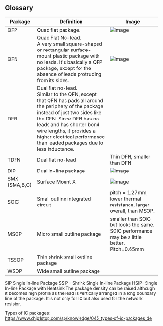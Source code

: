 ## Glossary
| Package | Definition | Image |
|--|--|--|
| QFP | Quad flat package.   | ![image](https://user-images.githubusercontent.com/42329930/200685597-4dd68150-46d3-474c-8ffa-f1ce2299a802.png) |
| QFN | Quad Flat No-lead.<br /> A very small square-shaped or rectangular surface-mount plastic package with no leads. It's basically a QFP package, except for the absence of leads protruding from its sides. | ![image](https://user-images.githubusercontent.com/42329930/200685707-7aa5f864-b6cd-4dec-8b56-23759b4f1e82.png) |
| DFN | Dual flat no-lead.<br /> Similar to the QFN, except that QFN has pads all around the periphery of the package instead of just two sides like the DFN. Since DFN has no leads and has shorter bond wire lengths, it provides a higher electrical performance than leaded packages due to less inductance. |  |
| TDFN | Dual flat no-lead   | Thin DFN, smaller than DFN  |
| DIP | Dual in-line package | ![image](https://user-images.githubusercontent.com/42329930/200685802-bddbc6a6-54f2-41cf-8a81-c4af4587b694.png) |
| SMX (SMA,B,C) | Surface Mount X | ![image](https://user-images.githubusercontent.com/42329930/200690920-f884c16b-f16c-4fa9-8e5b-84cfcdd3aadb.png) |
| SOIC | Small outline integrated circuit | pitch = 1.27mm, lower thermal resistance, larger overall, than MSOP.  |
| MSOP | Micro small outline package | smaller than SOIC but looks the same. SOIC performance may be a little better. Pitch=0.65mm |
| TSSOP | Thin shrink small outline package |  |
| WSOP  | Wide small outline package  |   |


SIP Single In-line Package
SSIP - Shrink Single In-line Package
HSIP- Single In-line Package with Heatsink
The package density can be raised although it becomes high profile as the lead is vertically arranged in a long boundary line of the package. It is not only for IC but also used for the network resistor.





Types of IC packages: https://www.chip1stop.com/sp/knowledge/045_types-of-ic-packages_de
